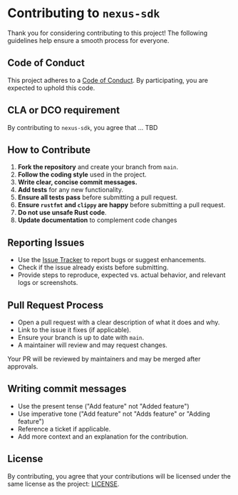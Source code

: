 # Contributing to `nexus-sdk`

Thank you for considering contributing to this project!
The following guidelines help ensure a smooth process for everyone.

## Code of Conduct

This project adheres to a [Code of Conduct]. By participating, you are expected to uphold this code.

## CLA or DCO requirement

By contributing to `nexus-sdk`, you agree that ... TBD


## How to Contribute

1. **Fork the repository** and create your branch from `main`.
2. **Follow the coding style** used in the project.
3. **Write clear, concise commit messages.**
4. **Add tests** for any new functionality.
5. **Ensure all tests pass** before submitting a pull request.
6. **Ensure `rustfmt` and `clippy` are happy** before submitting a pull request.
7. **Do not use unsafe Rust code**.
8. **Update documentation** to complement code changes
## Reporting Issues

- Use the [Issue Tracker] to report bugs or suggest enhancements.
- Check if the issue already exists before submitting.
- Provide steps to reproduce, expected vs. actual behavior, and relevant logs or screenshots.

## Pull Request Process

- Open a pull request with a clear description of what it does and why.
- Link to the issue it fixes (if applicable).
- Ensure your branch is up to date with `main`.
- A maintainer will review and may request changes.

Your PR will be reviewed by maintainers and may be merged after approvals.

## Writing commit messages
- Use the present tense ("Add feature" not "Added feature")
- Use imperative tone ("Add feature" not "Adds feature" or "Adding feature")
- Reference a ticket if applicable.
- Add more context and an explanation for the contribution.

## License

By contributing, you agree that your contributions will be licensed under the same license as the project: [LICENSE].


<!-- List of references -->

[Issue Tracker]: https://github.com/Talus-Network/nexus-sdk/issues
[Code of Conduct]: CODE_OF_CONDUCT.md
[LICENSE]: LICENSE.txt
